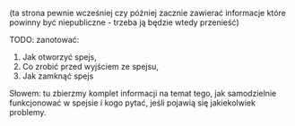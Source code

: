(ta strona pewnie wcześniej czy później zacznie zawierać informacje które powinny być niepubliczne - trzeba ją będzie wtedy przenieść)

TODO: zanotować:

1. Jak otworzyć spejs,
2. Co zrobić przed wyjściem ze spejsu,
3. Jak zamknąć spejs

Słowem: tu zbierzmy komplet informacji na temat tego, jak samodzielnie funkcjonować w spejsie i kogo pytać, jeśli pojawią się jakiekolwiek problemy.